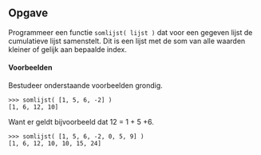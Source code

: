 ## Opgave

Programmeer een functie `somlijst( lijst )` dat voor een gegeven lijst de cumulatieve lijst samenstelt. Dit is een lijst met de som van alle waarden kleiner of gelijk aan bepaalde index.

#### Voorbeelden
Bestudeer onderstaande voorbeelden grondig.

```
>>> somlijst( [1, 5, 6, -2] )
[1, 6, 12, 10]
```

Want er geldt bijvoorbeeld dat 12 = 1 + 5 +6.

```
>>> somlijst( [1, 5, 6, -2, 0, 5, 9] )
[1, 6, 12, 10, 10, 15, 24]
```